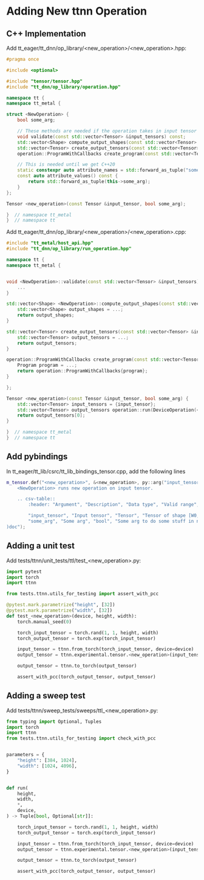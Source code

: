 # Adding New ttnn Operation

## C++ Implementation

Add tt_eager/tt_dnn/op_library/<new_operation>/<new_operation>.hpp:

```cpp
#pragma once

#include <optional>

#include "tensor/tensor.hpp"
#include "tt_dnn/op_library/operation.hpp"

namespace tt {
namespace tt_metal {

struct <NewOperation> {
    bool some_arg;

    // These methods are needed if the operation takes in input tensor and produces output tensors
    void validate(const std::vector<Tensor> &input_tensors) const;
    std::vector<Shape> compute_output_shapes(const std::vector<Tensor> &input_tensors) const;
    std::vector<Tensor> create_output_tensors(const std::vector<Tensor> &input_tensors) const;
    operation::ProgramWithCallbacks create_program(const std::vector<Tensor>& input_tensors, std::vector<Tensor> &output_tensors) const;

    // This is needed until we get C++20
    static constexpr auto attribute_names = std::forward_as_tuple("some_arg");
    const auto attribute_values() const {
        return std::forward_as_tuple(this->some_arg);
    }
};

Tensor <new_operation>(const Tensor &input_tensor, bool some_arg);

}  // namespace tt_metal
}  // namespace tt
```

<!-- note:

If you need optional input tensors or would like to pass in optional output tensors, then refer to :doc:`Operations </ttnn/dependencies/tt_lib>` for how to write ops that use them -->

Add tt_eager/tt_dnn/op_library/<new_operation>/<new_operation>.cpp:

```cpp
#include "tt_metal/host_api.hpp"
#include "tt_dnn/op_library/run_operation.hpp"

namespace tt {
namespace tt_metal {


void <NewOperation>::validate(const std::vector<Tensor> &input_tensors) const {
    ...
}

std::vector<Shape> <NewOperation>::compute_output_shapes(const std::vector<Tensor> &input_tensors) const {
    std::vector<Shape> output_shapes = ...;
    return output_shapes;
}

std::vector<Tensor> create_output_tensors(const std::vector<Tensor> &input_tensors) const {
    std::vector<Tensor> output_tensors = ...;
    return output_tensors;
}

operation::ProgramWithCallbacks create_program(const std::vector<Tensor>& input_tensors, std::vector<Tensor> &output_tensors) const {
    Program program = ...;
    return operation::ProgramWithCallbacks{program};
}

};

Tensor <new_operation>(const Tensor &input_tensor, bool some_arg) {
    std::vector<Tensor> input_tensors = {input_tensor};
    std::vector<Tensor> output_tensors operation::run(DeviceOperation(<NewOperation>{some_arg}, {input_tensor}));
    return output_tensors[0];
}

}  // namespace tt_metal
}  // namespace tt
```

## Add pybindings

In tt_eager/tt_lib/csrc/tt_lib_bindings_tensor.cpp, add the following lines

```cpp
m_tensor.def("<new_operation>", &<new_operation>, py::arg("input_tensor").noconvert(), py::arg("some_arg").noconvert(), R"doc(
    <NewOperation> runs new operation on input tensor.

    .. csv-table::
        :header: "Argument", "Description", "Data type", "Valid range", "Required"

        "input_tensor", "Input tensor", "Tensor", "Tensor of shape [W0, Z0, Y0, X0]", "Yes"
        "some_arg", "Some arg", "bool", "Some arg to do some stuff in new operation", "Yes"
)doc");
```

## Adding a unit test

Add tests/ttnn/unit_tests/ttl/test_<new_operation>.py:

```python
import pytest
import torch
import ttnn

from tests.ttnn.utils_for_testing import assert_with_pcc

@pytest.mark.parametrize("height", [32])
@pytest.mark.parametrize("width", [32])
def test_<new_operation>(device, height, width):
    torch.manual_seed(0)

    torch_input_tensor = torch.rand(1, 1, height, width)
    torch_output_tensor = torch.exp(torch_input_tensor)

    input_tensor = ttnn.from_torch(torch_input_tensor, device=device)
    output_tensor = ttnn.experimental.tensor.<new_operation>(input_tensor)

    output_tensor = ttnn.to_torch(output_tensor)

    assert_with_pcc(torch_output_tensor, output_tensor)
```

## Adding a sweep test

Add tests/ttnn/sweep_tests/sweeps/ttl_<new_operation>.py:

```python
from typing import Optional, Tuples
import torch
import ttnn
from tests.ttnn.utils_for_testing import check_with_pcc


parameters = {
    "height": [384, 1024],
    "width": [1024, 4096],
}


def run(
    height,
    width,
    *,
    device,
) -> Tuple[bool, Optional[str]]:

    torch_input_tensor = torch.rand(1, 1, height, width)
    torch_output_tensor = torch.exp(torch_input_tensor)

    input_tensor = ttnn.from_torch(torch_input_tensor, device=device)
    output_tensor = ttnn.experimental.tensor.<new_operation>(input_tensor)

    output_tensor = ttnn.to_torch(output_tensor)

    assert_with_pcc(torch_output_tensor, output_tensor)
```

